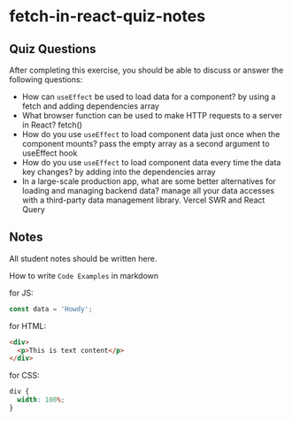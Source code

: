 # fetch-in-react-quiz-notes

## Quiz Questions

After completing this exercise, you should be able to discuss or answer the following questions:

- How can `useEffect` be used to load data for a component?
  by using a fetch and adding dependencies array
- What browser function can be used to make HTTP requests to a server in React?
  fetch()
- How do you use `useEffect` to load component data just once when the component mounts?
  pass the empty array as a second argument to useEffect hook
- How do you use `useEffect` to load component data every time the data key changes?
  by adding into the dependencies array
- In a large-scale production app, what are some better alternatives for loading and managing backend data?
  manage all your data accesses with a third-party data management library. Vercel SWR and React Query

## Notes

All student notes should be written here.

How to write `Code Examples` in markdown

for JS:

```javascript
const data = 'Howdy';
```

for HTML:

```html
<div>
  <p>This is text content</p>
</div>
```

for CSS:

```css
div {
  width: 100%;
}
```
